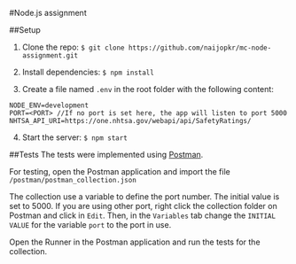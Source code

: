 #Node.js assignment

##Setup
1. Clone the repo:
`$ git clone https://github.com/naijopkr/mc-node-assignment.git`

2. Install dependencies:
`$ npm install`

3. Create a file named `.env` in the root folder with the following content:

```
NODE_ENV=development
PORT=<PORT> //If no port is set here, the app will listen to port 5000
NHTSA_API_URI=https://one.nhtsa.gov/webapi/api/SafetyRatings/
```

4. Start the server:
`$ npm start`

##Tests
The tests were implemented using [Postman](https://www.getpostman.com).

For testing, open the Postman application and import the file `/postman/postman_collection.json`

The collection use a variable to define the port number. The initial value is set to 5000. If you are using other port, right click the collection folder on Postman and click in `Edit`. Then, in the `Variables` tab change the `INITIAL VALUE` for the variable `port` to the port in use.

Open the Runner in the Postman application and run the tests for the collection.